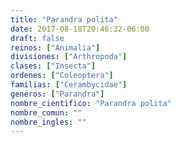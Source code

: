 ```yaml
---
title: "Parandra polita"
date: 2017-08-18T20:46:32-06:00
draft: false
reinos: ["Animalia"]
divisiones: ["Arthropoda"]
clases: ["Insecta"]
ordenes: ["Coleoptera"]
familias: ["Cerambycidae"]
generos: ["Parandra"]
nombre_cientifico: "Parandra polita"
nombre_comun: ""
nombre_ingles: ""
---
```

